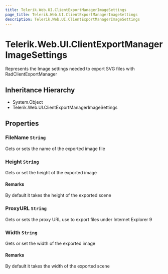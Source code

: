 ```yaml
---
title: Telerik.Web.UI.ClientExportManagerImageSettings
page_title: Telerik.Web.UI.ClientExportManagerImageSettings
description: Telerik.Web.UI.ClientExportManagerImageSettings
---
```


# Telerik.Web.UI.ClientExportManagerImageSettings

Represents the Image settings needed to export SVG files with RadClientExportManager

## Inheritance Hierarchy

* System.Object
* Telerik.Web.UI.ClientExportManagerImageSettings

## Properties

###  FileName `String`

Gets or sets the name of the exported image file

###  Height `String`

Gets or set the height of the exported image

#### Remarks
By default it takes the height of the exported scene

###  ProxyURL `String`

Gets or sets the proxy URL use to export files under Internet Explorer 9

###  Width `String`

Gets or set the width of the exported image

#### Remarks
By default it takes the width of the exported scene

